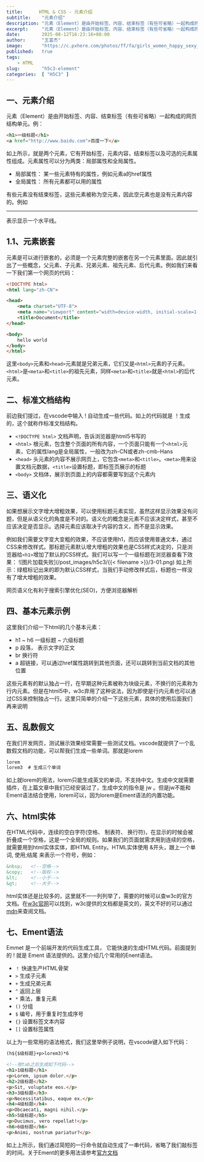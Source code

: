 ```yaml
---
title:      HTML & CSS - 元素介绍
subtitle:    "元素介绍"
description: "元素（Element）是由开始标签、内容、结束标签（有些可省略）一起构成的网页结构单元。元素是可以进行嵌套的，本文将简单介绍元素的概念和基本使用，以及元素的语义化概念。并描述如果通过Ement语法快速生产HTML代码。"
excerpt:     "元素（Element）是由开始标签、内容、结束标签（有些可省略）一起构成的网页结构单元。元素是可以进行嵌套的，本文将简单介绍元素的概念和基本使用，以及元素的语义化概念。并描述如果通过Ement语法快速生产HTML代码。"
date:        2025-08-12T16:23:16+08:00
author:      "王富杰"
image:       "https://c.pxhere.com/photos/ff/fa/girls_women_happy_sexy_sunset_sunrise_birds_nature-1096098.jpg!d"
published:   true
tags:
    - HTML
slug:        "h5c3-element"
categories:  [ "H5C3" ]
---
```


## 一、元素介绍
元素（Element）是由开始标签、内容、结束标签（有些可省略）一起构成的网页结构单元。例：
```html
<h1>一级标题</h1>
<a href="http://www.baidu.com">百度一下</a>
```
如上所示，就是两个元素，它有开始标签，元素内容，结束标签以及可选的元素属性组成。元素属性可以分为两类：局部属性和全局属性。
* 局部属性： 某一些元素特有的属性，例如元素a的href属性
* 全局属性： 所有元素都可以用的属性

有些元素没有结束标签，这些元素被称为空元素，因此空元素也是没有元素内容的。例如<hr>表示显示一个水平线。


## 1.1、元素嵌套
元素是可以进行嵌套的，必须是一个元素完整的嵌套在另一个元素里面。因此就引出了一些概念，父元素、子元素、兄弟元素、祖先元素、后代元素。例如我们来看一下我们第一个网页的代码：
```html
<!DOCTYPE html>
<html lang="zh-CN">

<head>
    <meta charset="UTF-8">
    <meta name="viewport" content="width=device-width, initial-scale=1.0">
    <title>Document</title>
</head>

<body>
    hello world
</body>
</html>
```
这里`<body>`元素和`<head>`元素就是兄弟元素，它们又是`<html>`元素的子元素。`<html>`是`<meta>`和`<title>`的祖先元素，同样`<meta>`和`<title>`就是`<html>`的后代元素。

## 二、标准文档结构
前边我们提过，在vscode中输入 ! 自动生成一些代码。如上的代码就是 ！生成的，这个就称作标准文档结构。
* `<!DOCTYPE html>` 文档声明，告诉浏览器是html5书写的
* `<html>` 根元素，包含整个页面的所有内容，一个页面只能有一个`<html>`元素，它的属性lang是全局属性，一般改为zh-CN或者zh-cmb-Hans
* `<head>` 头元素的内容不展示网页上，它包含`<meta>`和`<title>`。`<meta>`用来设置文档元数据，`<title>`设置标题，即标签页展示的标题
* `<body>` 文档体，展示到页面上的内容都需要写到这个元素内


## 三、语义化
如果想展示文字增大增粗效果，可以使用标题元素实现，虽然这样显示效果没有问题，但是从语义化的角度是不对的。语义化的概念是元素不应该决定样式，甚至不应该决定是否显示。选择元素应该取决于内容的含义，而不是显示效果。

例如我们需要文字变大变粗的效果，不应该使用h1，而应该使用普通文本，通过CSS来修改样式。那标题元素默认增大增粗的效果也是CSS样式决定的，只是浏览器给`<h1>`增加了默认的CSS样式。我们可以写一个一级标题在浏览器查看下效果：
![图片加载失败](/post_images/h5c3/{{< filename >}}/3-01.png)
如上所示：绿框标记出来的即为默认CSS样式，当我们手动修改样式后，标题也一样没有了增大增粗的效果。

网页语义化有利于搜索引擎优化(SEO)，方便浏览器解析

## 四、基本元素示例
这里我们介绍一下html的几个基本元素：
* h1 ~ h6 一级标题 ~ 六级标题
* p 段落， 表示文字的正文
* br 换行符
* a 超链接，可以通过href属性跳转到其他页面，还可以跳转到当前文档的其他位置

这些元素有的默认独占一行，在早期这种元素被称为块级元素，不换行的元素称为行内元素。但是在html5中，w3c弃用了这种说法，因为即使是行内元素也可以通过CSS来控制独占一行。这里只简单的介绍一下这些元素，具体的使用后面我们再来说明


## 五、乱数假文
在我们开发网页，测试展示效果经常需要一些测试文档。vscode就提供了一个乱数假文档的功能，可以帮我们生成一些单词。那就是lorem
```html
lorem
lorem3  # 生成三个单词
```
如上就lorem的用法，lorem只能生成英文的单词，不支持中文。生成中文就需要插件，在上篇文章中我们已经安装过了，生成中文的指令是 jw 。但是jw不能和Ement语法结合使用，lorem可以，因为lorem是Ement语法的内置功能。


## 六、html实体
在HTML代码中，连续的空白字符(空格、 制表符、 换行符)，在显示的时候会被折叠成一个空格，这是一个全局的规则。如果我们的页面就需求用到连续的空格，就需要用到html实体实体，即HTML Entity。HTML实体使用 &开头，跟上一个单词, 使用;结尾 来表示一个符号，例如：
```html
&nbsp;   <!--空格-->
&copy;   <!--版权-->
&lt;     <!--小于-->
&gt;     <!--大于-->
```
html实体还是比较多的，这里就不一一列列举了，需要的时候可以查w3c的官方文档。在[w3c官网](https://www.w3.org/)可以找到，w3c提供的文档都是英文的，英文不好的可以通过[mdn](https://developer.mozilla.org/zh-CN/)来查阅文档。


## 七、Ement语法
Emmet 是一个前端开发的代码生成工具， 它能快速的生成HTML代码。前面提到的 ! 就是 Ement 语法提供的。这里介绍几个常用的Enent语法。
* `！` 快速生产HTML骨架
* `>` 生成子元素
* `+` 生成兄弟元素
* `^` 返回上层
* `*` 乘法，重复元素
* `()` 分组
* `$` 编号，用于重复时生成序号
* `{}` 设置标签文本内容
* `[]` 设置标签属性
  
以上为一些常用的语法格式，我们这里举例子说明，在vscode键入如下代码：
```html
(h${$级标题}+p>lorem3)*6

<!--按tab之后生成如下代码-->
<h1>1级标题</h1>
<p>Lorem, ipsum dolor.</p>
<h2>2级标题</h2>
<p>Sit, voluptate eos.</p>
<h3>3级标题</h3>
<p>Necessitatibus, eaque ex.</p>
<h4>4级标题</h4>
<p>Obcaecati, magni nihil.</p>
<h5>5级标题</h5>
<p>Ducimus, vero repellat!</p>
<h6>6级标题</h6>
<p>Animi, nostrum pariatur?</p>
```
如上上所示，我们通过简短的一行命令就自动生成了一串代码，省略了我们敲标签的时间。关于Ement的更多用法请参考[官方文档](https://yanxyz.github.io/emmet-docs/abbreviations/syntax/)